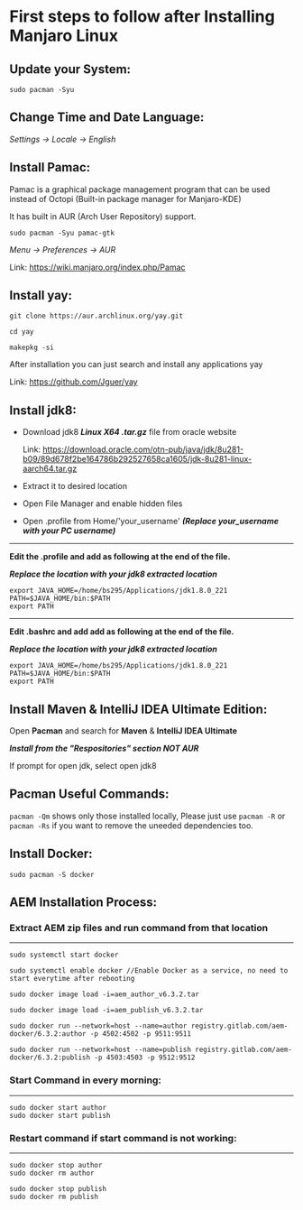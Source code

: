 # First steps to follow after Installing Manjaro Linux
## Update your System:

	sudo pacman -Syu
	
## Change Time and Date Language:
   *Settings -> Locale -> English*
   
## Install Pamac:
Pamac is a graphical package management program that can be used instead of Octopi (Built-in package manager for Manjaro-KDE)

It has built in AUR (Arch User Repository) support.

    sudo pacman -Syu pamac-gtk
	
*Menu -> Preferences -> AUR*
    
Link: https://wiki.manjaro.org/index.php/Pamac
	
## Install yay:
    
	git clone https://aur.archlinux.org/yay.git

	cd yay

	makepkg -si

After installation you can just search and install any applications
yay <Search Term>

Link: https://github.com/Jguer/yay

## Install jdk8:
* Download jdk8 ***Linux X64 .tar.gz*** file from oracle website 

	Link: https://download.oracle.com/otn-pub/java/jdk/8u281-b09/89d678f2be164786b292527658ca1605/jdk-8u281-linux-aarch64.tar.gz

* Extract it to desired location
* Open File Manager and enable hidden files
* Open .profile from Home/'your_username' ***(Replace your_username with your PC username)***
---
**Edit the .profile and add as following at the end of the file.**

***Replace the location with your jdk8 extracted location***
    

	export JAVA_HOME=/home/bs295/Applications/jdk1.8.0_221
	PATH=$JAVA_HOME/bin:$PATH
	export PATH
    
---
**Edit .bashrc and add add as following at the end of the file.**

***Replace the location with your jdk8 extracted location***

	export JAVA_HOME=/home/bs295/Applications/jdk1.8.0_221
	PATH=$JAVA_HOME/bin:$PATH
	export PATH

## Install Maven & IntelliJ IDEA Ultimate Edition:
Open **Pacman** and search for **Maven** & **IntelliJ IDEA Ultimate**

***Install from the "Respositories" section NOT AUR***

If prompt for open jdk, select open jdk8

## Pacman Useful Commands:
`pacman -Qm` shows only those installed locally,
Please just use `pacman -R` or `pacman -Rs` if you want to remove the uneeded dependencies too.


## Install Docker:
	sudo pacman -S docker
	
## AEM Installation Process: 

### Extract AEM zip files and run command from that location
---

	sudo systemctl start docker

	sudo systemctl enable docker //Enable Docker as a service, no need to start everytime after rebooting

	sudo docker image load -i=aem_author_v6.3.2.tar

	sudo docker image load -i=aem_publish_v6.3.2.tar

	sudo docker run --network=host --name=author registry.gitlab.com/aem-docker/6.3.2:author -p 4502:4502 -p 9511:9511

	sudo docker run --network=host --name=publish registry.gitlab.com/aem-docker/6.3.2:publish -p 4503:4503 -p 9512:9512 


### Start Command in every morning:
---

	sudo docker start author
	sudo docker start publish


### Restart command if start command is not working:
---

	sudo docker stop author
	sudo docker rm author

	sudo docker stop publish
	sudo docker rm publish


